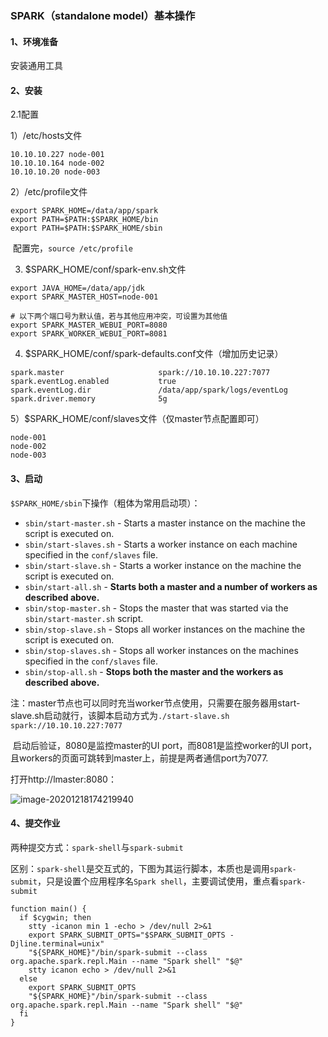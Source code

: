 ### SPARK（standalone model）基本操作

#### 1、环境准备

安装通用工具

#### 2、安装

2.1配置

1）/etc/hosts文件

```shell
10.10.10.227 node-001
10.10.10.164 node-002
10.10.10.20 node-003
```

2）/etc/profile文件

```shell
export SPARK_HOME=/data/app/spark
export PATH=$PATH:$SPARK_HOME/bin
export PATH=$PATH:$SPARK_HOME/sbin
```

​     配置完，`source /etc/profile`

3)  $SPARK_HOME/conf/spark-env.sh文件

```shell
export JAVA_HOME=/data/app/jdk
export SPARK_MASTER_HOST=node-001

# 以下两个端口号为默认值，若与其他应用冲突，可设置为其他值
export SPARK_MASTER_WEBUI_PORT=8080  
export SPARK_WORKER_WEBUI_PORT=8081
```

4)  $SPARK_HOME/conf/spark-defaults.conf文件（增加历史记录）

```shell
spark.master                     spark://10.10.10.227:7077
spark.eventLog.enabled           true
spark.eventLog.dir               /data/app/spark/logs/eventLog
spark.driver.memory              5g
```

5）$SPARK_HOME/conf/slaves文件（仅master节点配置即可）

```shell
node-001
node-002
node-003
```

#### 3、启动

`$SPARK_HOME/sbin`下操作（粗体为常用启动项）：

- `sbin/start-master.sh` - Starts a master instance on the machine the script is executed on.
- `sbin/start-slaves.sh` - Starts a worker instance on each machine specified in the `conf/slaves` file.
- `sbin/start-slave.sh` - Starts a worker instance on the machine the script is executed on.
- `sbin/start-all.sh` - **Starts both a master and a number of workers as described above.**
- `sbin/stop-master.sh` - Stops the master that was started via the `sbin/start-master.sh` script.
- `sbin/stop-slave.sh` - Stops all worker instances on the machine the script is executed on.
- `sbin/stop-slaves.sh` - Stops all worker instances on the machines specified in the `conf/slaves` file.
- `sbin/stop-all.sh` - **Stops both the master and the workers as described above.**

​        注：master节点也可以同时充当worker节点使用，只需要在服务器用start-slave.sh启动就行，该脚本启动方式为`./start-slave.sh spark://10.10.10.227:7077`

​        启动后验证，8080是监控master的UI port，而8081是监控worker的UI port，且workers的页面可跳转到master上，前提是两者通信port为7077.

打开http://lmaster:8080：

![image-20201218174219940](C:\Users\f30001582\AppData\Roaming\Typora\typora-user-images\image-20201218174219940.png)



#### 4、提交作业

​	  两种提交方式：`spark-shell`与`spark-submit`

​	  区别：`spark-shell`是交互式的，下图为其运行脚本，本质也是调用`spark-submit`，只是设置个应用程序名`Spark shell`，主要调试使用，重点看`spark-submit`

```shell
function main() {
  if $cygwin; then
    stty -icanon min 1 -echo > /dev/null 2>&1
    export SPARK_SUBMIT_OPTS="$SPARK_SUBMIT_OPTS -Djline.terminal=unix"
    "${SPARK_HOME}"/bin/spark-submit --class org.apache.spark.repl.Main --name "Spark shell" "$@"
    stty icanon echo > /dev/null 2>&1
  else
    export SPARK_SUBMIT_OPTS
    "${SPARK_HOME}"/bin/spark-submit --class org.apache.spark.repl.Main --name "Spark shell" "$@"
  fi
}
```